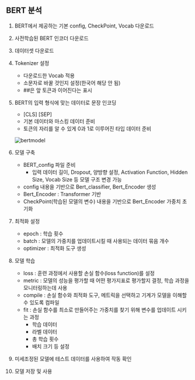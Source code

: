 ## BERT 분석

1. BERT에서 제공하는 기본 config, CheckPoint, Vocab 다운로드
2. 사전학습된 BERT 인코더 다운로드
3. 데이터셋 다운로드
4. Tokenizer 설정
    - 다운로드한 Vocab 적용
    - 소문자로 바꿀 것인지 설정(한국어 해당 안 됨)
    - ##은 앞 토큰과 이어진다는 표시
5. BERT의 입력 형식에 맞는 데이터로 문장 인코딩
    - [CLS] [SEP]
    - 기본 데이터와 마스킹 데이터 준비
    - 토큰의 자리를 알 수 있게 0과 1로 이루어진 타입 데이터 준비
    
   ![bertmodel](https://user-images.githubusercontent.com/60456487/91255676-4fedf580-e7a0-11ea-8f0d-ee38e5abc4b1.png)

6. 모델 구축
    - BERT_config 파일 준비
      -  입력 데이터 길이, Dropout, 양방향 설정, Activation Function, Hidden Size, Vocab Size 등 모델 구조 변경 가능
    - config 내용을 기반으로 Bert_classifier, Bert_Encoder 생성
    - Bert_Encoder : Transformer 기반
    - CheckPoint(학습된 모델의 변수) 내용을 기반으로 Bert_Encoder 가중치 초기화
7. 최적화 설정
    - epoch : 학습 횟수
    - batch : 모델의 가중치를 업데이트시킬 때 사용되는 데이터 묶음 개수
    - optimizer : 최적화 도구 생성
8. 모델 학습
    - loss : 훈련 과정에서 사용할 손실 함수(loss function)를 설정
    - metric : 모델의 성능을 평가할 때 어떤 평가지표로 평가할지 결정, 학습 과정을 모니터링하는데 사용
    - compile : 손실 함수와 최적화 도구, 메트릭을 선택하고 기계가 모델을 이해할 수 있도록 컴파일
    - fit : 손실 함수를 최소로 만들어주는 가중치를 찾기 위해 변수를 업데이트 시키는 과정
      - 학습 데이터
      - 라벨 데이터
      - 총 학습 횟수
      - 배치 크기 등 설정
9. 미세조정된 모델에 테스트 데이터를 사용하여 작동 확인
10. 모델 저장 및 사용
